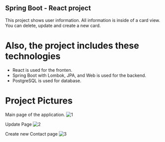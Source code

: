 ## Spring Boot - React project

This project shows user information. 
All information is inside of a card view. You can delete, update and create a new card. 

# Also, the project includes these technologies

* React is used for the fronten. 
* Spring Boot with Lombok, JPA, and Web is used for the backend. 
* PostgreSQL is used for database.

# Project Pictures

Main page of the application.
![1](https://github.com/user-attachments/assets/851b72ad-7602-41d5-b5f6-bb77e21eb89c)

Update Page
![2](https://github.com/user-attachments/assets/9d0beaa2-4579-4827-b778-737ed5207400)

Create new Contact page
![3](https://github.com/user-attachments/assets/5b371e8a-1a55-49e0-9c8b-ab1f81a0f831)
